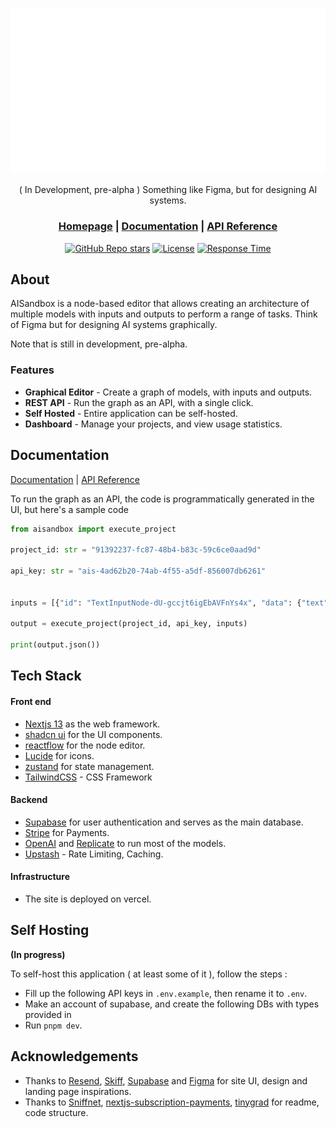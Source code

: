 <div align="center">

[![logo](https://raw.githubusercontent.com/Shubhamai/AISandbox/main/public/assets/editor.svg)](https://tinygrad.org)

( In Development, pre-alpha ) Something like Figma, but for designing AI systems.

<h3>

[Homepage](https://aisandbox.app) | [Documentation](https://aisandbox.app/docs) | [API Reference](https://aisandbox.app/api)

</h3>

[![GitHub Repo stars](https://img.shields.io/github/stars/shubhamai/aisandbox)](https://github.com/shubhamai/aisandbox/stargazers)
[![License](https://img.shields.io/github/license/shubhamai/aisandbox)](https://github.com/shubhamai/aisandbox/license)
[![Response Time](https://img.shields.io/endpoint?url=https%3A%2F%2Fraw.githubusercontent.com%2FShubhamai%2FAISandbox-Status%2FHEAD%2Fapi%2Fai-sandbox%2Fresponse-time.json)](https://status.aisandbox.app)

</div>


## About

AISandbox is a node-based editor that allows creating an architecture of multiple models with inputs and outputs to perform a range of tasks. Think of Figma but for designing AI systems graphically.

Note that is still in development, pre-alpha.

### Features

- **Graphical Editor** - Create a graph of models, with inputs and outputs.
- **REST API** - Run the graph as an API, with a single click.
- **Self Hosted** - Entire application can be self-hosted.
- **Dashboard** - Manage your projects, and view usage statistics.

## Documentation

[Documentation](https://aisandbox.app/docs) | [API Reference](https://aisandbox.app/api)

To run the graph as an API, the code is programmatically generated in the UI, but here's a sample code

```py
from aisandbox import execute_project

project_id: str = "91392237-fc87-48b4-b83c-59c6ce0aad9d"

api_key: str = "ais-4ad62b20-74ab-4f55-a5df-856007db6261"


inputs = [{"id": "TextInputNode-dU-gccjt6igEbAVFnYs4x", "data": {"text": "Hello!"}}]

output = execute_project(project_id, api_key, inputs)

print(output.json())
```

## Tech Stack

#### Front end 
- [Nextjs 13](https://nextjs.org/docs) as the web framework. 
- [shadcn ui](https://ui.shadcn.com/) for the UI components. 
- [reactflow](https://reactflow.dev/) for the node editor.
- [Lucide](https://lucide.dev/) for icons.
- [zustand](https://zustand-demo.pmnd.rs/) for state management.
- [TailwindCSS](https://tailwindcss.com/) - CSS Framework

#### Backend
- [Supabase](https://supabase.com/) for user authentication and serves as the main database. 
- [Stripe](https://stripe.com/) for Payments.
- [OpenAI](https://openai.com/) and [Replicate](https://replicate.com/) to run most of the models.
- [Upstash](https://upstash.com/) - Rate Limiting, Caching.

#### Infrastructure

- The site is deployed on vercel.


## Self Hosting

**(In progress)**

To self-host this application ( at least some of it ), follow the steps :

- Fill up the following API keys in `.env.example`, then rename it to `.env`.
- Make an account of supabase, and create the following DBs with types provided in [](./types_db.ts)
- Run `pnpm dev`.

## Acknowledgements

- Thanks to [Resend](https://resend.com/home), [Skiff](https://skiff.com/), [Supabase](https://supabase.com/) and [Figma](https://figma.com/) for site UI, design and landing page inspirations.
- Thanks to [Sniffnet](https://github.com/GyulyVGC/sniffnet/), [nextjs-subscription-payments](https://github.com/vercel/nextjs-subscription-payments), [tinygrad](https://github.com/tinygrad/tinygrad/) for readme, code structure. 
